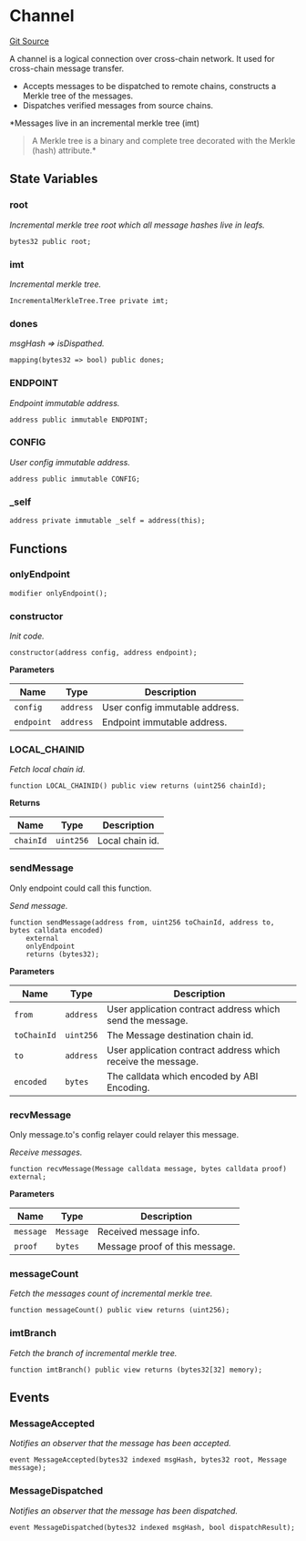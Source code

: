 # Channel
[Git Source](https://github.com/darwinia-network/ORMP/blob/39358390c194e135ecf3afba36ae9546a7f63b41/src/Channel.sol)

A channel is a logical connection over cross-chain network.
It used for cross-chain message transfer.
- Accepts messages to be dispatched to remote chains,
constructs a Merkle tree of the messages.
- Dispatches verified messages from source chains.

*Messages live in an incremental merkle tree (imt)
> A Merkle tree is a binary and complete tree decorated with
> the Merkle (hash) attribute.*


## State Variables
### root
*Incremental merkle tree root which all message hashes live in leafs.*


```solidity
bytes32 public root;
```


### imt
*Incremental merkle tree.*


```solidity
IncrementalMerkleTree.Tree private imt;
```


### dones
*msgHash => isDispathed.*


```solidity
mapping(bytes32 => bool) public dones;
```


### ENDPOINT
*Endpoint immutable address.*


```solidity
address public immutable ENDPOINT;
```


### CONFIG
*User config immutable address.*


```solidity
address public immutable CONFIG;
```


### _self

```solidity
address private immutable _self = address(this);
```


## Functions
### onlyEndpoint


```solidity
modifier onlyEndpoint();
```

### constructor

*Init code.*


```solidity
constructor(address config, address endpoint);
```
**Parameters**

|Name|Type|Description|
|----|----|-----------|
|`config`|`address`|User config immutable address.|
|`endpoint`|`address`|Endpoint immutable address.|


### LOCAL_CHAINID

*Fetch local chain id.*


```solidity
function LOCAL_CHAINID() public view returns (uint256 chainId);
```
**Returns**

|Name|Type|Description|
|----|----|-----------|
|`chainId`|`uint256`|Local chain id.|


### sendMessage

Only endpoint could call this function.

*Send message.*


```solidity
function sendMessage(address from, uint256 toChainId, address to, bytes calldata encoded)
    external
    onlyEndpoint
    returns (bytes32);
```
**Parameters**

|Name|Type|Description|
|----|----|-----------|
|`from`|`address`|User application contract address which send the message.|
|`toChainId`|`uint256`|The Message destination chain id.|
|`to`|`address`|User application contract address which receive the message.|
|`encoded`|`bytes`|The calldata which encoded by ABI Encoding.|


### recvMessage

Only message.to's config relayer could relayer this message.

*Receive messages.*


```solidity
function recvMessage(Message calldata message, bytes calldata proof) external;
```
**Parameters**

|Name|Type|Description|
|----|----|-----------|
|`message`|`Message`|Received message info.|
|`proof`|`bytes`|Message proof of this message.|


### messageCount

*Fetch the messages count of incremental merkle tree.*


```solidity
function messageCount() public view returns (uint256);
```

### imtBranch

*Fetch the branch of incremental merkle tree.*


```solidity
function imtBranch() public view returns (bytes32[32] memory);
```

## Events
### MessageAccepted
*Notifies an observer that the message has been accepted.*


```solidity
event MessageAccepted(bytes32 indexed msgHash, bytes32 root, Message message);
```

### MessageDispatched
*Notifies an observer that the message has been dispatched.*


```solidity
event MessageDispatched(bytes32 indexed msgHash, bool dispatchResult);
```

